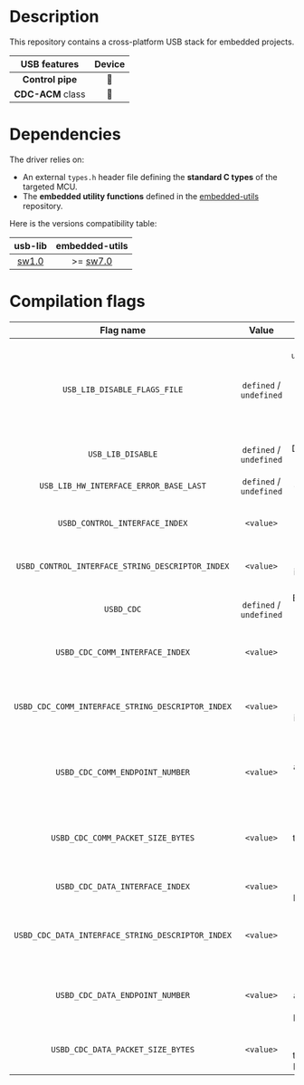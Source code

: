 # Description

This repository contains a cross-platform USB stack for embedded projects.

| USB features | Device |
|:---:|:---:|
| **Control pipe** | :hammer: |
| **CDC-ACM** class | :hammer: |

# Dependencies

The driver relies on:

* An external `types.h` header file defining the **standard C types** of the targeted MCU.
* The **embedded utility functions** defined in the [embedded-utils](https://github.com/Ludovic-Lesur/embedded-utils) repository.

Here is the versions compatibility table:

| **usb-lib** | **embedded-utils** |
|:---:|:---:|
| [sw1.0](https://github.com/Ludovic-Lesur/usb-lib/releases/tag/sw1.0) | >= [sw7.0](https://github.com/Ludovic-Lesur/embedded-utils/releases/tag/sw7.0) |

# Compilation flags

| **Flag name** | **Value** | **Description** |
|:---:|:---:|:---:|
| `USB_LIB_DISABLE_FLAGS_FILE` | `defined` / `undefined` | Disable the `usb_lib_flags.h` header file inclusion when compilation flags are given in the project settings or by command line. |
| `USB_LIB_DISABLE` | `defined` / `undefined` | Disable the USB library. |
| `USB_LIB_HW_INTERFACE_ERROR_BASE_LAST` | `defined` / `undefined` | Last error base of the low level USB driver. |
| `USBD_CONTROL_INTERFACE_INDEX` | `<value>` | Index of the device control interface. |
| `USBD_CONTROL_INTERFACE_STRING_DESCRIPTOR_INDEX` | `<value>` | Index of the device control interface string descriptor. |
| `USBD_CDC` | `defined` / `undefined` | Enable the CDC device class if defined. |
| `USBD_CDC_COMM_INTERFACE_INDEX` | `<value>` | Index of the device CDC COMM interface. |
| `USBD_CDC_COMM_INTERFACE_STRING_DESCRIPTOR_INDEX` | `<value>` | Index of the device CDC COMM interface string descriptor. |
| `USBD_CDC_COMM_ENDPOINT_NUMBER` | `<value>` | Endpoint number assigned to the device CDC COMM interface. |
| `USBD_CDC_COMM_PACKET_SIZE_BYTES` | `<value>` | Maximum packet size of the device CDC COMM interface. |
| `USBD_CDC_DATA_INTERFACE_INDEX` | `<value>` | Index of the device CDC DATA interface. |
| `USBD_CDC_DATA_INTERFACE_STRING_DESCRIPTOR_INDEX` | `<value>` | Index of the device CDC DATA interface string descriptor. |
| `USBD_CDC_DATA_ENDPOINT_NUMBER` | `<value>` | Endpoint number assigned to the device CDC DATA interface. |
| `USBD_CDC_DATA_PACKET_SIZE_BYTES` | `<value>` | Maximum packet size of the device CDC DATA interface. |
